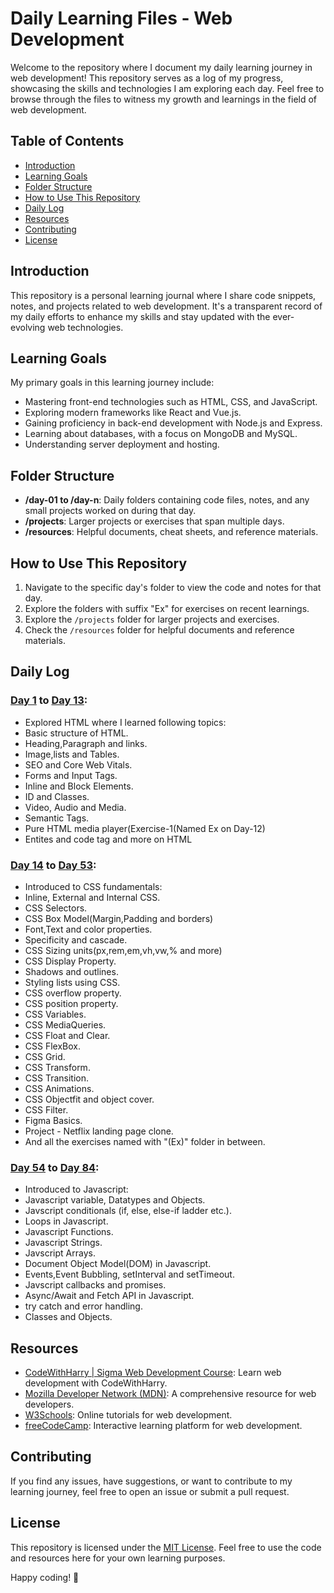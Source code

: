 # Daily Learning Files - Web Development

Welcome to the repository where I document my daily learning journey in web development! This repository serves as a log of my progress, showcasing the skills and technologies I am exploring each day. Feel free to browse through the files to witness my growth and learnings in the field of web development.

## Table of Contents
- [Introduction](#introduction)
- [Learning Goals](#learning-goals)
- [Folder Structure](#folder-structure)
- [How to Use This Repository](#how-to-use-this-repository)
- [Daily Log](#daily-log)
- [Resources](#resources)
- [Contributing](#contributing)
- [License](#license)

## Introduction

This repository is a personal learning journal where I share code snippets, notes, and projects related to web development. It's a transparent record of my daily efforts to enhance my skills and stay updated with the ever-evolving web technologies.

## Learning Goals

My primary goals in this learning journey include:
- Mastering front-end technologies such as HTML, CSS, and JavaScript.
- Exploring modern frameworks like React and Vue.js.
- Gaining proficiency in back-end development with Node.js and Express.
- Learning about databases, with a focus on MongoDB and MySQL.
- Understanding server deployment and hosting.

## Folder Structure
- **/day-01 to /day-n**: Daily folders containing code files, notes, and any small projects worked on during that day.
- **/projects**: Larger projects or exercises that span multiple days.
- **/resources**: Helpful documents, cheat sheets, and reference materials.

## How to Use This Repository
1. Navigate to the specific day's folder to view the code and notes for that day.
2. Explore the folders with suffix "Ex" for exercises on recent learnings.
3. Explore the `/projects` folder for larger projects and exercises.
4. Check the `/resources` folder for helpful documents and reference materials.

## Daily Log
### [Day 1](/Day-01) to [Day 13](/Day-13):
- Explored HTML where I learned following topics:
- Basic structure of HTML.
- Heading,Paragraph and links.
- Image,lists and Tables.
- SEO and Core Web Vitals.
- Forms and Input Tags.
- Inline and Block Elements.
- ID and Classes.
- Video, Audio and Media.
- Semantic Tags.
- Pure HTML media player(Exercise-1(Named Ex on Day-12)
- Entites and code tag and more on HTML

### [Day 14](/Day-14) to [Day 53](/Day-53):
- Introduced to CSS fundamentals:
- Inline, External and Internal CSS.
- CSS Selectors.
- CSS Box Model(Margin,Padding and borders)
- Font,Text and color properties.
- Specificity and cascade.
- CSS Sizing units(px,rem,em,vh,vw,% and more)
- CSS Display Property.
- Shadows and outlines.
- Styling lists using CSS.
- CSS overflow property.
- CSS position property.
- CSS Variables.
- CSS MediaQueries.
- CSS Float and Clear.
- CSS FlexBox.
- CSS Grid.
- CSS Transform.
- CSS Transition.
- CSS Animations.
- CSS Objectfit and object cover.
- CSS Filter.
- Figma Basics.
- Project - Netflix landing page clone.
- And all the exercises named with "(Ex)" folder in between.
  
### [Day 54](/Day-54) to [Day 84](/Day-84):
- Introduced to Javascript:
- Javascript variable, Datatypes and Objects.
- Javscript conditionals (if, else, else-if ladder etc.).
- Loops in Javascript.
- Javascript Functions.
- Javascript Strings.
- Javscript Arrays.
- Document Object Model(DOM) in Javascript.
- Events,Event Bubbling, setInterval and setTimeout.
- Javscript callbacks and promises.
- Async/Await and Fetch API in Javascript.
- try catch and error handling.
- Classes and Objects.

## Resources
- [CodeWithHarry | Sigma Web Development Course](https://youtube.com/playlist?list=PLu0W_9lII9agq5TrH9XLIKQvv0iaF2X3w&si=ys7T7lPpWq73rHbF): Learn web 
  development with CodeWithHarry.
- [Mozilla Developer Network (MDN)](https://developer.mozilla.org/en-US/): A comprehensive resource for web developers.
- [W3Schools](https://www.w3schools.com/): Online tutorials for web development.
- [freeCodeCamp](https://www.freecodecamp.org/): Interactive learning platform for web development.

## Contributing
If you find any issues, have suggestions, or want to contribute to my learning journey, feel free to open an issue or submit a pull request.

## License
This repository is licensed under the [MIT License](LICENSE). Feel free to use the code and resources here for your own learning purposes.

Happy coding! 🚀

